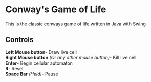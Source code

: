 # Conway's Game of Life

This is the classic conways game of life written in Java with Swing

## Controls

**Left Mouse button**- Draw live cell    
**Right Mouse button** *(Or any other mouse button)*- Kill live cell   
**Enter**- Begin cellular automaton  
**R**- Reset  
**Space Bar** *(Held)*- Pause  